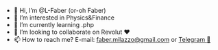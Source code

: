 - 👋 Hi, I’m @L-Faber (or-oh Faber)
- 👀 I’m interested in Physics&Finance
- 🌱 I’m currently learning .php
- 💞️ I’m looking to collaborate on Revolut :heart:
- 📫 How to reach me? E-mail: <faber.milazzo@gmail.com> or [Telegram :calling:](https://t.me/Faaaber "Best Direct")

<!---
L-Faber/L-Faber is a ✨ special ✨ repository because its `README.md` (this file) appears on your GitHub profile.
You can click the Preview link to take a look at your changes.
--->
